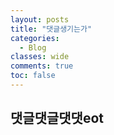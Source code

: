 ```yaml
---
layout: posts
title: "댓글생기는가"
categories:
  - Blog
classes: wide
comments: true
toc: false
---
```

## 댓글댓글댓댓eot
